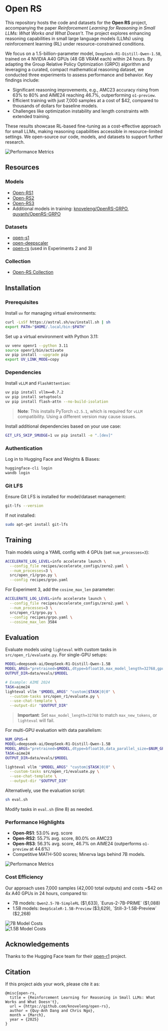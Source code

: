 # Open RS

This repository hosts the code and datasets for the **Open RS** project, accompanying the paper *Reinforcement Learning for Reasoning in Small LLMs: What Works and What Doesn’t*. The project explores enhancing reasoning capabilities in small large language models (LLMs) using reinforcement learning (RL) under resource-constrained conditions.

We focus on a 1.5-billion-parameter model, `DeepSeek-R1-Distill-Qwen-1.5B`, trained on 4 NVIDIA A40 GPUs (48 GB VRAM each) within 24 hours. By adapting the Group Relative Policy Optimization (GRPO) algorithm and leveraging a curated, compact mathematical reasoning dataset, we conducted three experiments to assess performance and behavior. Key findings include:

- Significant reasoning improvements, e.g., AMC23 accuracy rising from 63% to 80% and AIME24 reaching 46.7%, outperforming `o1-preview`.
- Efficient training with just 7,000 samples at a cost of $42, compared to thousands of dollars for baseline models.
- Challenges like optimization instability and length constraints with extended training.

These results showcase RL-based fine-tuning as a cost-effective approach for small LLMs, making reasoning capabilities accessible in resource-limited settings. We open-source our code, models, and datasets to support further research.

![Performance Metrics](assets/overall.png)

## Resources

### Models
- [Open-RS1](https://huggingface.co/knoveleng/Open-RS1)
- [Open-RS2](https://huggingface.co/knoveleng/Open-RS2)
- [Open-RS3](https://huggingface.co/knoveleng/Open-RS3)
- Additional models in training: [knoveleng/OpenRS-GRPO](https://huggingface.co/knoveleng/OpenRS-GRPO/commits/main), [quyanh/OpenRS-GRPO](https://huggingface.co/quyanh/OpenRS-GRPO/commits/main)

### Datasets
- [open-s1](https://huggingface.co/datasets/knoveleng/open-s1)
- [open-deepscaler](https://huggingface.co/datasets/knoveleng/open-deepscaler)
- [open-rs](https://huggingface.co/datasets/knoveleng/open-rs) (used in Experiments 2 and 3)

### Collection
- [Open-RS Collection](https://huggingface.co/collections/knoveleng/open-rs-67d940abc201a7e7f252ca4e)

## Installation

### Prerequisites
Install `uv` for managing virtual environments:
```bash
curl -LsSf https://astral.sh/uv/install.sh | sh
export PATH="$HOME/.local/bin:$PATH"
```

Set up a virtual environment with Python 3.11:
```bash
uv venv openr1 --python 3.11
source openr1/bin/activate
uv pip install --upgrade pip
export UV_LINK_MODE=copy
```

### Dependencies
Install `vLLM` and `FlashAttention`:
```bash
uv pip install vllm==0.7.2
uv pip install setuptools
uv pip install flash-attn --no-build-isolation
```

> **Note**: This installs PyTorch `v2.5.1`, which is required for `vLLM` compatibility. Using a different version may cause issues.

Install additional dependencies based on your use case:
```bash
GIT_LFS_SKIP_SMUDGE=1 uv pip install -e ".[dev]"
```

### Authentication
Log in to Hugging Face and Weights & Biases:
```bash
huggingface-cli login
wandb login
```

### Git LFS
Ensure Git LFS is installed for model/dataset management:
```bash
git-lfs --version
```
If not installed:
```bash
sudo apt-get install git-lfs
```

## Training

Train models using a YAML config with 4 GPUs (set `num_processes=3`):
```bash
ACCELERATE_LOG_LEVEL=info accelerate launch \
  --config_file recipes/accelerate_configs/zero2.yaml \
  --num_processes=3 \
  src/open_r1/grpo.py \
  --config recipes/grpo.yaml
```

For Experiment 3, add the `cosine_max_len` parameter:
```bash
ACCELERATE_LOG_LEVEL=info accelerate launch \
  --config_file recipes/accelerate_configs/zero2.yaml \
  --num_processes=3 \
  src/open_r1/grpo.py \
  --config recipes/grpo.yaml \
  --cosine_max_len 3584
```

## Evaluation

Evaluate models using `lighteval` with custom tasks in `src/open_r1/evaluate.py`. For single-GPU setups:
```bash
MODEL=deepseek-ai/DeepSeek-R1-Distill-Qwen-1.5B
MODEL_ARGS="pretrained=$MODEL,dtype=bfloat16,max_model_length=32768,gpu_memory_utilization=0.8,generation_parameters={max_new_tokens:32768,temperature:0.6,top_p:0.95}"
OUTPUT_DIR=data/evals/$MODEL

# Example: AIME 2024
TASK=aime24
lighteval vllm "$MODEL_ARGS" "custom|$TASK|0|0" \
  --custom-tasks src/open_r1/evaluate.py \
  --use-chat-template \
  --output-dir "$OUTPUT_DIR"
```

> **Important**: Set `max_model_length=32768` to match `max_new_tokens`, or `lighteval` will fail.

For multi-GPU evaluation with data parallelism:
```bash
NUM_GPUS=4
MODEL=deepseek-ai/DeepSeek-R1-Distill-Qwen-1.5B
MODEL_ARGS="pretrained=$MODEL,dtype=bfloat16,data_parallel_size=$NUM_GPUS,max_model_length=32768,gpu_memory_utilization=0.8,generation_parameters={max_new_tokens:32768,temperature:0.6,top_p:0.95}"
TASK=aime24
OUTPUT_DIR=data/evals/$MODEL

lighteval vllm "$MODEL_ARGS" "custom|$TASK|0|0" \
  --custom-tasks src/open_r1/evaluate.py \
  --use-chat-template \
  --output-dir "$OUTPUT_DIR"
```

Alternatively, use the evaluation script:
```bash
sh eval.sh
```
Modify tasks in `eval.sh` (line 8) as needed.

### Performance Highlights
- **Open-RS1**: 53.0% avg. score
- **Open-RS2**: 55.7% avg. score, 80.0% on AMC23
- **Open-RS3**: 56.3% avg. score, 46.7% on AIME24 (outperforms `o1-preview` at 44.6%)
- Competitive MATH-500 scores; Minerva lags behind 7B models.

![Performance Metrics](assets/performances.png)

### Cost Efficiency
Our approach uses 7,000 samples (42,000 total outputs) and costs ~$42 on 4x A40 GPUs in 24 hours, compared to:
- 7B models: `Qwen2.5-7B-SimpleRL` ($1,633), `Eurus-2-7B-PRIME` ($1,088)
- 1.5B models: `DeepScaleR-1.5B-Preview` ($3,629), `Still-3-1.5B-Preview` ($2,268)

![7B Model Costs](assets/costs-7b.png)  
![1.5B Model Costs](assets/costs-1.5b.png)

## Acknowledgements
Thanks to the Hugging Face team for their [open-r1](https://github.com/huggingface/open-r1) project.

## Citation
If this project aids your work, please cite it as:
```
@misc{open-rs,
  title = {Reinforcement Learning for Reasoning in Small LLMs: What Works and What Doesn't},
  url = {https://github.com/knoveleng/open-rs},
  author = {Quy-Anh Dang and Chris Ngo},
  month = {March},
  year = {2025}
}
```
